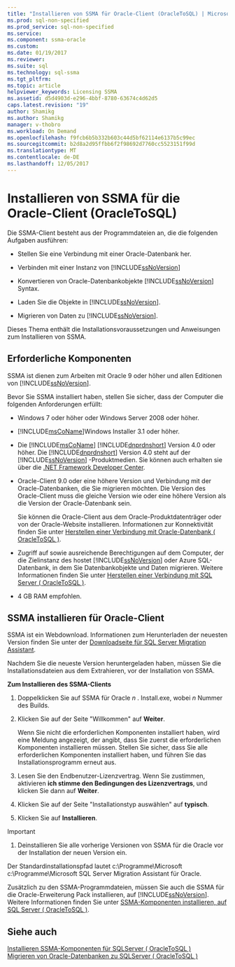 ```yaml
---
title: "Installieren von SSMA für Oracle-Client (OracleToSQL) | Microsoft Docs"
ms.prod: sql-non-specified
ms.prod_service: sql-non-specified
ms.service: 
ms.component: ssma-oracle
ms.custom: 
ms.date: 01/19/2017
ms.reviewer: 
ms.suite: sql
ms.technology: sql-ssma
ms.tgt_pltfrm: 
ms.topic: article
helpviewer_keywords: Licensing SSMA
ms.assetid: d5d4903d-e296-4bbf-8780-63674c4d62d5
caps.latest.revision: "19"
author: Shamikg
ms.author: Shamikg
manager: v-thobro
ms.workload: On Demand
ms.openlocfilehash: f9fcb6b5b332b603c44d5bf62114e6137b5c99ec
ms.sourcegitcommit: b2d8a2d95ffbb6f2f98692d7760cc5523151f99d
ms.translationtype: MT
ms.contentlocale: de-DE
ms.lasthandoff: 12/05/2017
---
```

# <a name="installing-ssma-for-oracle-client-oracletosql"></a>Installieren von SSMA für die Oracle-Client (OracleToSQL)
Die SSMA-Client besteht aus der Programmdateien an, die die folgenden Aufgaben ausführen:  
  
-   Stellen Sie eine Verbindung mit einer Oracle-Datenbank her.  
  
-   Verbinden mit einer Instanz von [!INCLUDE[ssNoVersion](../../includes/ssnoversion_md.md)]  
  
-   Konvertieren von Oracle-Datenbankobjekte [!INCLUDE[ssNoVersion](../../includes/ssnoversion_md.md)] Syntax.  
  
-   Laden Sie die Objekte in [!INCLUDE[ssNoVersion](../../includes/ssnoversion_md.md)].  
  
-   Migrieren von Daten zu [!INCLUDE[ssNoVersion](../../includes/ssnoversion_md.md)].  
  
Dieses Thema enthält die Installationsvoraussetzungen und Anweisungen zum Installieren von SSMA.  
  
## <a name="prerequisites"></a>Erforderliche Komponenten  
SSMA ist dienen zum Arbeiten mit Oracle 9 oder höher und allen Editionen von [!INCLUDE[ssNoVersion](../../includes/ssnoversion_md.md)].  
  
Bevor Sie SSMA installiert haben, stellen Sie sicher, dass der Computer die folgenden Anforderungen erfüllt:  
  
-   Windows 7 oder höher oder Windows Server 2008 oder höher.  
  
-   [!INCLUDE[msCoName](../../includes/msconame_md.md)]Windows Installer 3.1 oder höher.  
  
-   Die [!INCLUDE[msCoName](../../includes/msconame_md.md)] [!INCLUDE[dnprdnshort](../../includes/dnprdnshort_md.md)] Version 4.0 oder höher. Die [!INCLUDE[dnprdnshort](../../includes/dnprdnshort_md.md)] Version 4.0 steht auf der [!INCLUDE[ssNoVersion](../../includes/ssnoversion_md.md)] -Produktmedien. Sie können auch erhalten sie über die [.NET Framework Developer Center](http://go.microsoft.com/fwlink/?LinkId=48882).  
  
-   Oracle-Client 9.0 oder eine höhere Version und Verbindung mit der Oracle-Datenbanken, die Sie migrieren möchten. Die Version des Oracle-Client muss die gleiche Version wie oder eine höhere Version als die Version der Oracle-Datenbank sein.  
  
    Sie können die Oracle-Client aus dem Oracle-Produktdatenträger oder von der Oracle-Website installieren. Informationen zur Konnektivität finden Sie unter [Herstellen einer Verbindung mit Oracle-Datenbank &#40; OracleToSQL &#41;](../../ssma/oracle/connecting-to-oracle-database-oracletosql.md).  
  
-   Zugriff auf sowie ausreichende Berechtigungen auf dem Computer, der die Zielinstanz des hostet [!INCLUDE[ssNoVersion](../../includes/ssnoversion_md.md)] oder Azure SQL-Datenbank, in dem Sie Datenbankobjekte und Daten migrieren. Weitere Informationen finden Sie unter [Herstellen einer Verbindung mit SQL Server &#40; OracleToSQL &#41;](../../ssma/oracle/connecting-to-sql-server-oracletosql.md).  
  
-   4 GB RAM empfohlen.  
  
## <a name="installing-the-ssma-for-oracle-client"></a>SSMA installieren für Oracle-Client  
SSMA ist ein Webdownload. Informationen zum Herunterladen der neuesten Version finden Sie unter der [Downloadseite für SQL Server Migration Assistant](http://aka.ms/ssmafororacle).  
  
Nachdem Sie die neueste Version heruntergeladen haben, müssen Sie die Installationsdateien aus dem Extrahieren, vor der Installation von SSMA.  
  
**Zum Installieren des SSMA-Clients**  
  
1.  Doppelklicken Sie auf SSMA für Oracle  *n* . Install.exe, wobei  *n*  Nummer des Builds.  
  
2.  Klicken Sie auf der Seite "Willkommen" auf **Weiter**.  
  
    Wenn Sie nicht die erforderlichen Komponenten installiert haben, wird eine Meldung angezeigt, der angibt, dass Sie zuerst die erforderlichen Komponenten installieren müssen. Stellen Sie sicher, dass Sie alle erforderlichen Komponenten installiert haben, und führen Sie das Installationsprogramm erneut aus.  
  
3.  Lesen Sie den Endbenutzer-Lizenzvertrag. Wenn Sie zustimmen, aktivieren **ich stimme den Bedingungen des Lizenzvertrags**, und klicken Sie dann auf **Weiter**.  
  
4.  Klicken Sie auf der Seite "Installationstyp auswählen" auf **typisch**.  
  
5.  Klicken Sie auf **Installieren**.  
  
> [!IMPORTANT]  
> 1.  Deinstallieren Sie alle vorherige Versionen von SSMA für die Oracle vor der Installation der neuen Version ein.  
  
Der Standardinstallationspfad lautet c:\Programme\Microsoft c:\Programme\Microsoft SQL Server Migration Assistant für Oracle.  
  
Zusätzlich zu den SSMA-Programmdateien, müssen Sie auch die SSMA für die Oracle-Erweiterung Pack installieren, auf [!INCLUDE[ssNoVersion](../../includes/ssnoversion_md.md)]. Weitere Informationen finden Sie unter [SSMA-Komponenten installieren, auf SQL Server &#40; OracleToSQL &#41;](../../ssma/oracle/installing-ssma-components-on-sql-server-oracletosql.md).  
  
## <a name="see-also"></a>Siehe auch  
[Installieren SSMA-Komponenten für SQLServer &#40; OracleToSQL &#41;](../../ssma/oracle/installing-ssma-components-on-sql-server-oracletosql.md)  
[Migrieren von Oracle-Datenbanken zu SQLServer &#40; OracleToSQL &#41;](../../ssma/oracle/migrating-oracle-databases-to-sql-server-oracletosql.md)  
  
